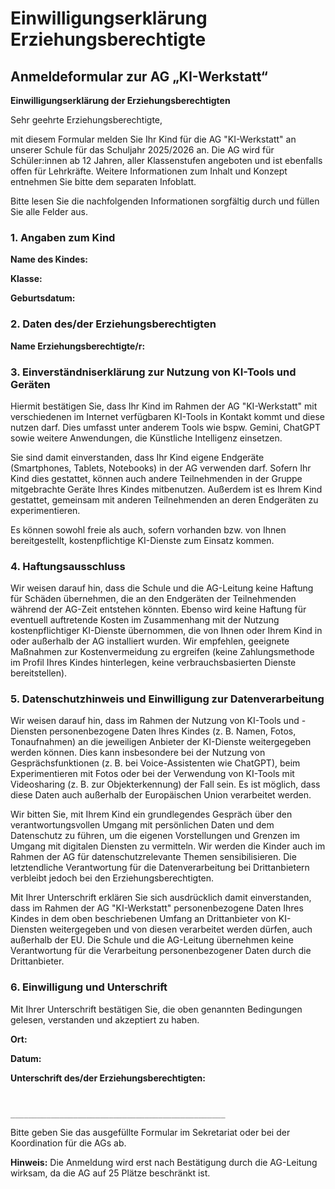 # Einwilligungserklärung Erziehungsberechtigte

## Anmeldeformular zur AG „KI-Werkstatt“

**Einwilligungserklärung der Erziehungsberechtigten**

Sehr geehrte Erziehungsberechtigte,

mit diesem Formular melden Sie Ihr Kind für die AG "KI-Werkstatt" <span class="input-text">an unserer Schule</span> für das Schuljahr <span class="input-text">2025/2026</span> an. Die AG wird für Schüler\:innen ab 12 Jahren, aller Klassenstufen angeboten und ist ebenfalls offen für Lehrkräfte. Weitere Informationen zum Inhalt und Konzept entnehmen Sie bitte dem separaten Infoblatt.

Bitte lesen Sie die nachfolgenden Informationen sorgfältig durch und füllen Sie alle Felder aus.

### 1. Angaben zum Kind

**Name des Kindes:**

**Klasse:**

**Geburtsdatum:**

### 2. Daten des/der Erziehungsberechtigten

**Name Erziehungsberechtigte/r:**

### 3. Einverständniserklärung zur Nutzung von KI-Tools und Geräten

Hiermit bestätigen Sie, dass Ihr Kind im Rahmen der AG "KI-Werkstatt" mit verschiedenen im Internet verfügbaren KI-Tools in Kontakt kommt und diese nutzen darf. Dies umfasst unter anderem Tools wie bspw. Gemini, ChatGPT sowie weitere Anwendungen, die Künstliche Intelligenz einsetzen.

Sie sind damit einverstanden, dass Ihr Kind eigene Endgeräte (Smartphones, Tablets, Notebooks) in der AG verwenden darf. Sofern Ihr Kind dies gestattet, können auch andere Teilnehmenden in der Gruppe mitgebrachte Geräte Ihres Kindes mitbenutzen. Außerdem ist es Ihrem Kind gestattet, gemeinsam mit anderen Teilnehmenden an deren Endgeräten zu experimentieren.

Es können sowohl freie als auch, sofern vorhanden bzw. von Ihnen bereitgestellt, kostenpflichtige KI-Dienste zum Einsatz kommen.

### 4. Haftungsausschluss

Wir weisen darauf hin, dass die Schule und die AG-Leitung keine Haftung für Schäden übernehmen, die an den Endgeräten der Teilnehmenden während der AG-Zeit entstehen könnten. Ebenso wird keine Haftung für eventuell auftretende Kosten im Zusammenhang mit der Nutzung kostenpflichtiger KI-Dienste übernommen, die von Ihnen oder Ihrem Kind in oder außerhalb der AG installiert wurden. Wir empfehlen, geeignete Maßnahmen zur Kostenvermeidung zu ergreifen (keine Zahlungsmethode im Profil Ihres Kindes hinterlegen, keine verbrauchsbasierten Dienste bereitstellen).

### 5. Datenschutzhinweis und Einwilligung zur Datenverarbeitung

Wir weisen darauf hin, dass im Rahmen der Nutzung von KI-Tools und -Diensten personenbezogene Daten Ihres Kindes (z. B. Namen, Fotos, Tonaufnahmen) an die jeweiligen Anbieter der KI-Dienste weitergegeben werden können. Dies kann insbesondere bei der Nutzung von Gesprächsfunktionen (z. B. bei Voice-Assistenten wie ChatGPT), beim Experimentieren mit Fotos oder bei der Verwendung von KI-Tools mit Videosharing (z. B. zur Objekterkennung) der Fall sein. Es ist möglich, dass diese Daten auch außerhalb der Europäischen Union verarbeitet werden.

Wir bitten Sie, mit Ihrem Kind ein grundlegendes Gespräch über den verantwortungsvollen Umgang mit persönlichen Daten und dem Datenschutz zu führen, um die eigenen Vorstellungen und Grenzen im Umgang mit digitalen Diensten zu vermitteln. Wir werden die Kinder auch im Rahmen der AG für datenschutzrelevante Themen sensibilisieren. Die letztendliche Verantwortung für die Datenverarbeitung bei Drittanbietern verbleibt jedoch bei den Erziehungsberechtigten.

Mit Ihrer Unterschrift erklären Sie sich ausdrücklich damit einverstanden, dass im Rahmen der AG "KI-Werkstatt" personenbezogene Daten Ihres Kindes in dem oben beschriebenen Umfang an Drittanbieter von KI-Diensten weitergegeben und von diesen verarbeitet werden dürfen, auch außerhalb der EU. Die Schule und die AG-Leitung übernehmen keine Verantwortung für die Verarbeitung personenbezogener Daten durch die Drittanbieter.

### 6. Einwilligung und Unterschrift

Mit Ihrer Unterschrift bestätigen Sie, die oben genannten Bedingungen gelesen, verstanden und akzeptiert zu haben.

**Ort:**

**Datum:**

**Unterschrift des/der Erziehungsberechtigten:**

```


________________________________________________
```

Bitte geben Sie das ausgefüllte Formular im Sekretariat oder bei der Koordination für die AGs <span class="input-text"></span> ab.

**Hinweis:** Die Anmeldung wird erst nach Bestätigung durch die AG-Leitung wirksam, da die AG auf 25 Plätze beschränkt ist.
